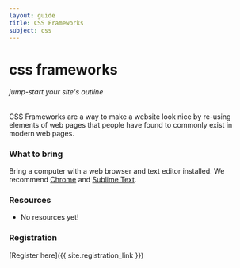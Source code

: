 ```yaml
---
layout: guide
title: CSS Frameworks
subject: css
---
```


# css frameworks

###### jump-start your site's outline

CSS Frameworks are a way to make a website look nice by re-using elements of web
pages that people have found to commonly exist in modern web pages.


### What to bring

Bring a computer with a web browser and text editor installed. We recommend [Chrome](https://www.google.com/chrome/browser/) and [Sublime Text](http://www.sublimetext.com/).

### Resources

- No resources yet!

### Registration

[Register here]({{ site.registration_link }})
